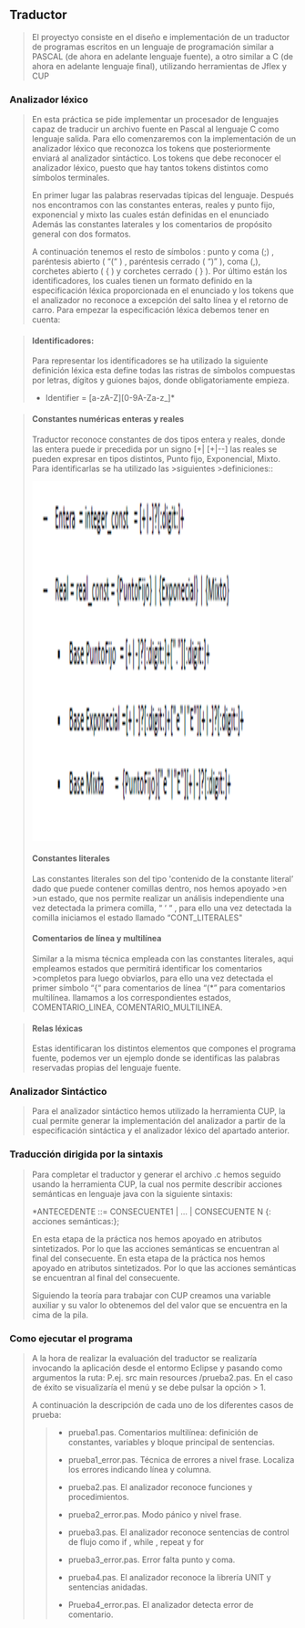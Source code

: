 ## Traductor
> El proyectyo consiste en el diseño e implementación de un traductor de programas escritos en
> un lenguaje de programación similar a PASCAL (de ahora en adelante lenguaje fuente), a otro
> similar a C (de ahora en adelante lenguaje final), utilizando herramientas de Jflex y CUP

### Analizador léxico

> En esta práctica se pide implementar un procesador de lenguajes capaz de traducir un archivo fuente en Pascal al lenguaje C
> como lenguaje salida. Para ello comenzaremos con la implementación de un analizador léxico que reconozca los tokens que
> posteriormente enviará al analizador sintáctico. Los tokens que debe reconocer el analizador léxico, puesto que hay tantos
> tokens distintos como símbolos terminales.
>
> En primer lugar las palabras reservadas típicas del lenguaje. Después nos encontramos con las constantes enteras, reales y
> punto fijo, exponencial y mixto las cuales están definidas en el enunciado Además las constantes laterales y los comentarios
> de propósito general con dos formatos.
>
> A continuación tenemos el resto de símbolos : punto y coma (;) , paréntesis abierto ( “(“ ) , paréntesis cerrado ( “)” ), 
> coma (,), corchetes abierto ( { ) y corchetes cerrado ( } ).
>Por último están los identificadores, los cuales tienen un formato definido en la especificación léxica proporcionada en el
enunciado y los tokens que el analizador no reconoce a excepción del salto línea y el retorno de carro. Para empezar la
especificación léxica debemos tener en cuenta:

>#### Identificadores:
>Para representar los identificadores se ha utilizado la siguiente definición léxica esta define todas las ristras de símbolos
>compuestas por letras, dígitos y guiones bajos, donde obligatoriamente empieza.
>
> * Identifier = [a-zA-Z][0-9A-Za-z_]*

>#### Constantes numéricas enteras y reales
>Traductor reconoce constantes de dos tipos entera y reales, donde las entera puede ir precedida por un signo [+| [+|--] 
>las reales se pueden expresar en tipos distintos, Punto fijo, Exponencial, Mixto. Para identificarlas se ha utilizado las >siguientes >definiciones::
>
><img src="https://github.com/orluzuriaga/Traductor/blob/master/Imagenes/Constantes.png" width="400" height="630">
>
>#### Constantes literales
> Las constantes literales son del tipo 'contenido de la constante literal’ dado que puede contener comillas dentro, nos hemos apoyado >en >un estado, que nos permite realizar un análisis independiente una vez detectada la primera comilla, “ ‘ “ , para ello una vez
> detectada la comilla iniciamos el estado llamado
>“CONT_LITERALES"
>#### Comentarios de línea y multilínea
>Similar a la misma técnica empleada con las constantes literales, aqui empleamos estados que permitirá identificar los comentarios >completos para luego obviarlos, para ello una vez detectada el primer símbolo “{“ para comentarios de línea
>“(*” para comentarios multilínea.
>llamamos a los correspondientes estados, COMENTARIO_LINEA, COMENTARIO_MULTILINEA.

>#### Relas léxicas
>Estas identificaran los distintos elementos que compones el programa fuente, podemos ver un ejemplo donde se identificas las palabras
>reservadas propias del lenguaje fuente.


### Analizador Sintáctico
>Para el analizador sintáctico hemos utilizado la herramienta CUP, la cual permite generar la implementación del
> analizador a partir de la especificación sintáctica y el analizador léxico del apartado anterior.

### Traducción dirigida por la sintaxis
> Para completar el traductor y generar el archivo .c hemos seguido usando la herramienta CUP, la cual nos permite describir
>acciones semánticas en lenguaje java con la siguiente sintaxis:
>
>*ANTECEDENTE ::= CONSECUENTE1 | … | CONSECUENTE N {: acciones semánticas:};
>
>En esta etapa de la práctica nos hemos apoyado en atributos sintetizados. Por lo que las acciones semánticas se encuentran
>al final del consecuente.
>En esta etapa de la práctica nos hemos apoyado en atributos sintetizados. Por lo que las acciones semánticas se encuentran
>al final del consecuente.
>
>Siguiendo la teoría para trabajar con CUP creamos una variable auxiliar y su valor lo obtenemos del del valor que se
>encuentra en la cima de la pila.

### Como ejecutar el programa
>A la hora de realizar la evaluación del traductor se realizaría invocando la aplicación desde el entormo Eclipse y pasando
>como argumentos la ruta: P.ej. src main resources /prueba2.pas. En el caso de éxito se visualizaría el menú y se debe pulsar la opción > 1.
>
>A continuación la descripción de cada uno de los diferentes casos de prueba:
>>
>>- prueba1.pas. Comentarios multilínea: definición de constantes, variables y bloque principal de sentencias.
>>- prueba1_error.pas. Técnica de errores a nivel frase. Localiza los errores indicando línea y columna.
>>
>>- prueba2.pas. El analizador reconoce funciones y procedimientos.
>>
>>- prueba2_error.pas. Modo pánico y nivel frase.
>>
>>- prueba3.pas. El analizador reconoce sentencias de control de flujo como if , while , repeat y for
>>
>>- prueba3_error.pas. Error falta punto y coma.
>>
>>- prueba4.pas. El analizador reconoce la librería UNIT y sentencias anidadas.
>>
>>- Prueba4_error.pas. El analizador detecta error de comentario.


